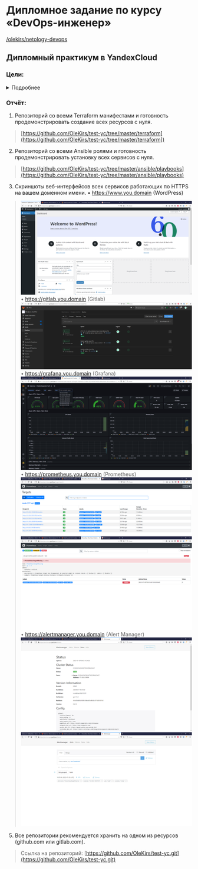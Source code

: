 # Дипломное задание по курсу «DevOps-инженер»
[/olekirs/netology-devops ](https://github.com/OleKirs/netology-devops/edit/master/README.md)

## Дипломный практикум в YandexCloud

### Цели:  

<details>

  <summary>Подробнее</summary>  

1. Зарегистрировать доменное имя (любое на ваш выбор в любой доменной зоне).  

> Зарегистрировано имя `gw22.pw`   

3. Подготовить инфраструктуру с помощью Terraform на базе облачного провайдера YandexCloud. 

> Выполнено.   
> ![Панель YC](files/imgs/ya_cloud.png "Панель управления в YC")  

4. Настроить внешний Reverse Proxy на основе Nginx и LetsEncrypt.  

> Выполнено  

5. Настроить кластер MySQL.  
> Выполнено 
6. Установить WordPress.
 
> Выполнено  
7. Развернуть Gitlab CE и Gitlab Runner.  
> Выполнено  
8. Настроить CI/CD для автоматического развёртывания приложения.  
> Выполнено  
9.  Настроить мониторинг инфраструктуры с помощью стека: Prometheus, Alert Manager и Grafana.  
> Выполнено  

</details>

### Отчёт:

1. Репозиторий со всеми Terraform манифестами и готовность продемонстрировать создание всех ресурсов с нуля.  
>   [https://github.com/OleKirs/test-yc/tree/master/terraform](https://github.com/OleKirs/test-yc/tree/master/terraform])
2. Репозиторий со всеми Ansible ролями и готовность продемонстрировать установку всех сервисов с нуля.
>   [https://github.com/OleKirs/test-yc/tree/master/ansible/playbooks](https://github.com/OleKirs/test-yc/tree/master/ansible/playbooks) 
3. Скриншоты веб-интерфейсов всех сервисов работающих по HTTPS на вашем доменном имени.
•	https://www.you.domain (WordPress)  
>  ![Wordpress admin panel screenshot](files/imgs/wordpress_admin.png "Панель управления Wordpress")
•	https://gitlab.you.domain (Gitlab)  
>  ![Gitlab CI interface](files/imgs/gitlab_ci.png "Панель управления Gitlab CI")
•	https://grafana.you.domain (Grafana)  
>  ![Grafana Prometheus dashboard](files/imgs/grafana.png "Панель мониторинга в Grafana" )
•	https://prometheus.you.domain (Prometheus)  
>  ![Promrteus targets dashboard](files/imgs/prometheus.png "Панель мониторинга целевых систем в Prometheus" )
>  ![Prometheus alert message](files/imgs/prometheus_alert.png "сообщение об ошибке на целевой системе в панели Prometeus" )
•	https://alertmanager.you.domain (Alert Manager)  
>  ![Alertmanager status info](files/imgs/alertmanager_status.png "Панель информации о состоянии Alertmanager" )
>  ![Alertmanager alert info](files/imgs/alertmanager_alert.png "Отображение аварии на целевой системе в панели Alertmanager" )

5. Все репозитории рекомендуется хранить на одном из ресурсов (github.com или gitlab.com).
> Ссылка на репозиторий: [https://github.com/OleKirs/test-yc.git](https://github.com/OleKirs/test-yc.git)
